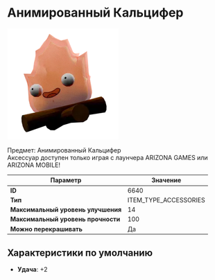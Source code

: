 # Анимированный Кальцифер

![Item Image](../img/6640.webp?raw=true)

Предмет: Анимированный Кальцифер<br>Аксессуар доступен только играя с лаунчера ARIZONA GAMES или ARIZONA MOBILE!


| Параметр | Значение |
|----------|----------|
| **ID** | 6640 |
| **Тип** | ITEM_TYPE_ACCESSORIES |
| **Максимальный уровень улучшения** | 14 |
| **Максимальный уровень прочности** | 100 |
| **Можно перекрашивать** | Да |

## Характеристики по умолчанию

- **Удача**: +2

